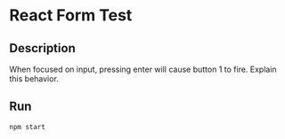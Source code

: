 # React Form Test

## Description

When focused on input, pressing enter will cause button 1 to fire.
Explain this behavior.


## Run

```npm start```
